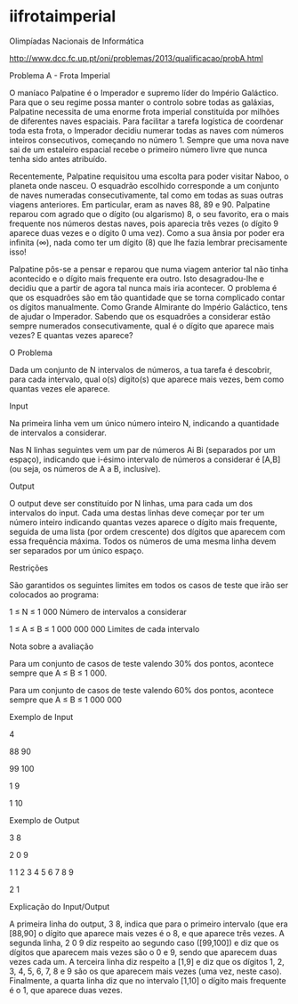 # iifrotaimperial
Olimpíadas Nacionais de Informática

http://www.dcc.fc.up.pt/oni/problemas/2013/qualificacao/probA.html

Problema A - Frota Imperial

O maníaco Palpatine é o Imperador e supremo líder do Império Galáctico. Para que o seu regime possa manter o controlo sobre todas as galáxias, Palpatine necessita de uma enorme frota imperial constituída por milhões de diferentes naves espaciais. Para facilitar a tarefa logística de coordenar toda esta frota, o Imperador decidiu numerar todas as naves com números inteiros consecutivos, começando no número 1. Sempre que uma nova nave sai de um estaleiro espacial recebe o primeiro número livre que nunca tenha sido antes atribuído.

Recentemente, Palpatine requisitou uma escolta para poder visitar Naboo, o planeta onde nasceu. O esquadrão escolhido corresponde a um conjunto de naves numeradas consecutivamente, tal como em todas as suas outras viagens anteriores. Em particular, eram as naves 88, 89 e 90. Palpatine reparou com agrado que o dígito (ou algarismo) 8, o seu favorito, era o mais frequente nos números destas naves, pois aparecia três vezes (o dígito 9 aparece duas vezes e o dígito 0 uma vez). Como a sua ânsia por poder era infinita (∞), nada como ter um dígito (8) que lhe fazia lembrar precisamente isso!

Palpatine pôs-se a pensar e reparou que numa viagem anterior tal não tinha acontecido e o dígito mais frequente era outro. Isto desagradou-lhe e decidiu que a partir de agora tal nunca mais iria acontecer. O problema é que os esquadrões são em tão quantidade que se torna complicado contar os dígitos manualmente. Como Grande Almirante do Império Galáctico, tens de ajudar o Imperador. Sabendo que os esquadrões a considerar estão sempre numerados consecutivamente, qual é o dígito que aparece mais vezes? E quantas vezes aparece?

O Problema

Dada um conjunto de N intervalos de números, a tua tarefa é descobrir, para cada intervalo, qual o(s) dígito(s) que aparece mais vezes, bem como quantas vezes ele aparece.

Input

Na primeira linha vem um único número inteiro N, indicando a quantidade de intervalos a considerar.

Nas N linhas seguintes vem um par de números Ai Bi (separados por um espaço), indicando que i-ésimo intervalo de números a considerar é [A,B] (ou seja, os números de A a B, inclusive).

Output

O output deve ser constituído por N linhas, uma para cada um dos intervalos do input. Cada uma destas linhas deve começar por ter um número inteiro indicando quantas vezes aparece o dígito mais frequente, seguida de uma lista (por ordem crescente) dos dígitos que aparecem com essa frequência máxima. Todos os números de uma mesma linha devem ser separados por um único espaço.

Restrições

São garantidos os seguintes limites em todos os casos de teste que irão ser colocados ao programa:

1 ≤ N ≤ 1 000	     	Número de intervalos a considerar

1 ≤ A ≤ B ≤ 1 000 000 000	     	Limites de cada intervalo

Nota sobre a avaliação

Para um conjunto de casos de teste valendo 30% dos pontos, acontece sempre que A ≤ B ≤ 1 000.

Para um conjunto de casos de teste valendo 60% dos pontos, acontece sempre que A ≤ B ≤ 1 000 000

Exemplo de Input

4

88 90

99 100

1 9

1 10

Exemplo de Output

3 8

2 0 9

1 1 2 3 4 5 6 7 8 9

2 1

Explicação do Input/Output

A primeira linha do output, 3 8, indica que para o primeiro intervalo (que era [88,90] o dígito que aparece mais vezes é o 8, e que aparece três vezes. A segunda linha, 2 0 9 diz respeito ao segundo caso ([99,100]) e diz que os dígitos que aparecem mais vezes são o 0 e 9, sendo que aparecem duas vezes cada um. A terceira linha diz respeito a [1,9] e diz que os dígitos 1, 2, 3, 4, 5, 6, 7, 8 e 9 são os que aparecem mais vezes (uma vez, neste caso). Finalmente, a quarta linha diz que no intervalo [1,10] o dígito mais frequente é o 1, que aparece duas vezes.
